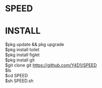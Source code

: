# SPEED

# INSTALL
$pkg update && pkg upgrade                       
$pkg install toilet                           
$pkg install figlet                                 
$pkg install git                                 
$git clone git https://github.com/Y4D1/SPEED                                
$ls                           
$cd SPEED                        
$sh SPEED.sh                              
    
